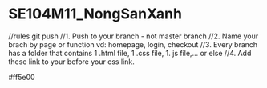 # SE104M11_NongSanXanh

<!-- initial code -->

//rules git push
//1. Push to your branch - not master branch
//2. Name your brach by page or function vd: homepage, login, checkout
//3. Every branch has a folder that contains 1 .html file, 1 .css file, 1. js file,... or else
//4. Add these link to your <head></head> before your css link.
<!-- Template CSS -->
 <link rel="stylesheet" href="assets/css/mainf195.css?v=2.1" /> #ff5e00





